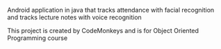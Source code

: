 Android application in java that tracks attendance with facial recognition 
and tracks lecture notes with voice recognition

This project is created by CodeMonkeys and is for Object Oriented Programming course 
